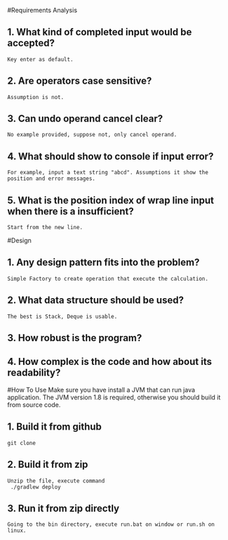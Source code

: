 #Requirements Analysis

## 1. What kind of completed input would be accepted? 
    Key enter as default.
## 2. Are operators case sensitive? 
    Assumption is not.
## 3. Can undo operand cancel clear? 
    No example provided, suppose not, only cancel operand.
## 4. What should show to console if input error? 
    For example, input a text string "abcd". Assumptions it show the position and error messages.
## 5. What is the position index of wrap line input when there is a insufficient?
    Start from the new line.
    
#Design 
## 1. Any design pattern fits into the problem?
    Simple Factory to create operation that execute the calculation.
## 2. What data structure should be used?
    The best is Stack, Deque is usable.
## 3. How robust is the program?
## 4. How complex is the code and how about its readability?


#How To Use
Make sure you have install a JVM that can run java application.
The JVM version 1.8 is required, otherwise you should build it from source code.
## 1. Build it from github
    git clone 
## 2. Build it from zip
    Unzip the file, execute command 
     ./gradlew deploy
## 3. Run it from zip directly
    Going to the bin directory, execute run.bat on window or run.sh on linux.
 
  
